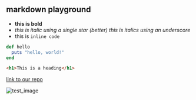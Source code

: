 ## markdown playground
- **this is bold**
- *this is italic using a single star (better)* _this is italics using an underscore_
- this is `inline code`

```ruby
def hello
  puts "hello, world!"
end
```

```html
<h1>This is a heading</h1>
```

[link to our repo](https://github.com/pbsugg/phase-0-unit-1/tree/master/week-2/gps1-1)

![test_image](https://assets-cdn.github.com/images/modules/logos_page/Octocat.png)